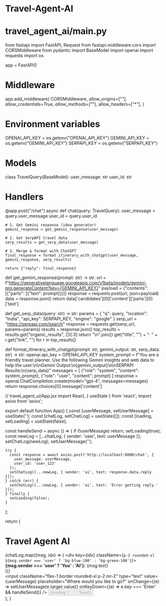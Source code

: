 # Travel-Agent-AI
# travel_agent_ai/main.py

from fastapi import FastAPI, Request
from fastapi.middleware.cors import CORSMiddleware
from pydantic import BaseModel
import openai
import requests
import os

app = FastAPI()

# Middleware
app.add_middleware(
    CORSMiddleware,
    allow_origins=["*"],
    allow_credentials=True,
    allow_methods=["*"],
    allow_headers=["*"],
)

# Environment variables
OPENAI_API_KEY = os.getenv("OPENAI_API_KEY")
GEMINI_API_KEY = os.getenv("GEMINI_API_KEY")
SERPAPI_KEY = os.getenv("SERPAPI_KEY")

# Models
class TravelQuery(BaseModel):
    user_message: str
    user_id: str

# Handlers
@app.post("/chat")
async def chat(query: TravelQuery):
    user_message = query.user_message
    user_id = query.user_id

    # 1. Get Gemini response (idea generator)
    gemini_response = get_gemini_response(user_message)

    # 2. Get SerpAPI travel data
    serp_results = get_serp_data(user_message)

    # 3. Merge & format with ChatGPT
    final_response = format_itinerary_with_chatgpt(user_message, gemini_response, serp_results)

    return {"reply": final_response}


def get_gemini_response(prompt: str) -> str:
    url = f"https://generativelanguage.googleapis.com/v1beta/models/gemini-pro:generateContent?key={GEMINI_API_KEY}"
    payload = {"contents": [{"parts": [{"text": prompt}]}]}
    response = requests.post(url, json=payload)
    data = response.json()
    return data['candidates'][0]['content']['parts'][0]['text']


def get_serp_data(query: str) -> str:
    params = {
        "q": query,
        "location": "India",
        "api_key": SERPAPI_KEY,
        "engine": "google"
    }
    serp_url = "https://serpapi.com/search"
    response = requests.get(serp_url, params=params)
    results = response.json()
    top_results = results.get("organic_results", [])[:3]
    return "\n".join([r.get("title", "") + ": " + r.get("link", "") for r in top_results])


def format_itinerary_with_chatgpt(prompt: str, gemini_output: str, serp_data: str) -> str:
    openai.api_key = OPENAI_API_KEY
    system_prompt = f"You are a friendly travel planner. Use the following Gemini insights and web data to help the user:\n\nGemini Output:\n{gemini_output}\n\nSERPAPI Results:\n{serp_data}"
    messages = [
        {"role": "system", "content": system_prompt},
        {"role": "user", "content": prompt}
    ]
    response = openai.ChatCompletion.create(model="gpt-4", messages=messages)
    return response.choices[0].message['content']

// travel_agent_ui/App.jsx
import React, { useState } from 'react';
import axios from 'axios';

export default function App() {
  const [userMessage, setUserMessage] = useState('');
  const [chatLog, setChatLog] = useState([]);
  const [loading, setLoading] = useState(false);

  const handleSend = async () => {
    if (!userMessage) return;
    setLoading(true);
    const newLog = [...chatLog, { sender: 'user', text: userMessage }];
    setChatLog(newLog);
    setUserMessage('');

    try {
      const response = await axios.post('http://localhost:8000/chat', {
        user_message: userMessage,
        user_id: 'user_123'
      });
      setChatLog([...newLog, { sender: 'ai', text: response.data.reply }]);
    } catch (err) {
      setChatLog([...newLog, { sender: 'ai', text: 'Error getting reply.' }]);
    } finally {
      setLoading(false);
    }
  };

  return (
    <div className="min-h-screen bg-gray-100 p-6">
      <div className="max-w-2xl mx-auto bg-white p-4 rounded-2xl shadow-xl">
        <h1 className="text-2xl font-bold mb-4">Travel Agent AI</h1>
        <div className="space-y-2 max-h-96 overflow-y-auto">
          {chatLog.map((msg, idx) => (
            <div key={idx} className={`p-2 rounded-xl ${msg.sender === 'user' ? 'bg-blue-100' : 'bg-green-100'}`}>
              <strong>{msg.sender === 'user' ? 'You' : 'AI'}:</strong> {msg.text}
            </div>
          ))}
        </div>
        <div className="mt-4 flex">
          <input
            className="flex-1 border rounded-xl p-2 mr-2"
            type="text"
            value={userMessage}
            placeholder="Where would you like to go?"
            onChange={(e) => setUserMessage(e.target.value)}
            onKeyDown={(e) => e.key === 'Enter' && handleSend()}
          />
          <button
            className="bg-blue-600 text-white px-4 py-2 rounded-xl"
            onClick={handleSend}
            disabled={loading}
          >
            {loading ? '...' : 'Send'}
          </button>
        </div>
      </div>
    </div>
  );
}
